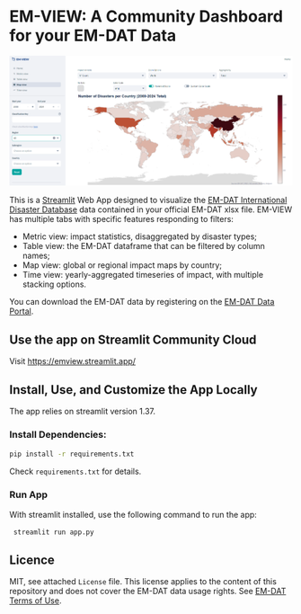 # EM-VIEW: A Community Dashboard for your EM-DAT Data

![Preview](images/emview_preview.png)


This is a [Streamlit](https://streamlit.io/) Web App designed to visualize 
the [EM-DAT International Disaster Database](https://www.emdat.be/) data 
contained in your official EM-DAT xlsx file. EM-VIEW has multiple tabs with 
specific features responding to filters:
- Metric view: impact statistics, disaggregated by disaster types;
- Table view: the EM-DAT dataframe that can be filtered by column names;
- Map view: global or regional impact maps by country;
- Time view: yearly-aggregated timeseries of impact, with multiple stacking 
options.

You can download the EM-DAT data by registering on the 
[EM-DAT Data Portal](https://public.emdat.be/).

## Use the app on Streamlit Community Cloud

Visit https://emview.streamlit.app/

## Install, Use, and Customize the App Locally 

The app relies on streamlit version 1.37.

### Install Dependencies:
   ```bash
   pip install -r requirements.txt
   ```

Check `requirements.txt` for details.

### Run App

With streamlit installed, use the following command to run the app:
   ```bash
    streamlit run app.py
   ```

## Licence

MIT, see attached `License` file. This license applies to the content of this 
repository and does not cover the EM-DAT data usage rights. See 
[EM-DAT Terms of Use](https://doc.emdat.be/docs/legal/).